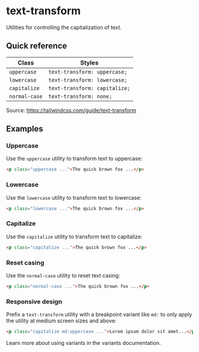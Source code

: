# text-transform

Utilities for controlling the capitalization of text.

## Quick reference

| Class         | Styles                       |
|---------------|------------------------------|
| `uppercase`   | `text-transform: uppercase;` |
| `lowercase`   | `text-transform: lowercase;` |
| `capitalize`  | `text-transform: capitalize;`|
| `normal-case` | `text-transform: none;`      |

Source: https://tailwindcss.com/guide/text-transform

## Examples

### Uppercase

Use the `uppercase` utility to transform text to uppercase:

```html
<p class="uppercase ...">The quick brown fox ...</p>
```

### Lowercase

Use the `lowercase` utility to transform text to lowercase:

```html
<p class="lowercase ...">The quick brown fox ...</p>
```

### Capitalize

Use the `capitalize` utility to transform text to capitalize:

```html
<p class="capitalize ...">The quick brown fox ...</p>
```

### Reset casing

Use the `normal-case` utility to reset text casing:

```html
<p class="normal-case ...">The quick brown fox ...</p>
```

### Responsive design

Prefix a `text-transform` utility with a breakpoint variant like `md:` to only apply the utility at medium screen sizes and above:

```html
<p class="capitalize md:uppercase ...">Lorem ipsum dolor sit amet...</p>
```

Learn more about using variants in the variants documentation.
